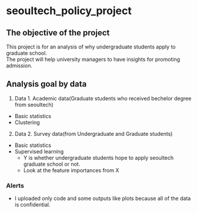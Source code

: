 # seoultech_policy_project

## The objective of the project
This project is for an analysis of why undergraduate students apply to graduate school. <br>
The project will help university managers to have insights for promoting admission.

## Analysis goal by data
1) Data 1. Academic data(Graduate students who received bechelor degree from seoultech)
- Basic statistics
- Clustering

2) Data 2. Survey data(from Undergraduate and Graduate students)
- Basic statistics
- Supervised learning
  - Y is whether undergraduate students hope to apply seoultech graduate school or not.
  - Look at the feature importances from X


### Alerts
- I uploaded only code and some outputs like plots because all of the data is confidential.
